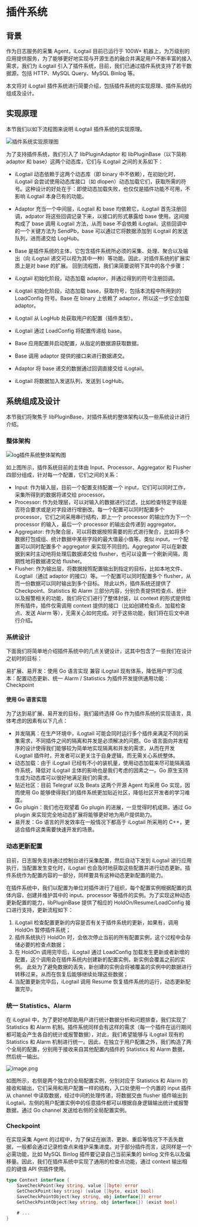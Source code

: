 # 插件系统

## 背景

作为日志服务的采集 Agent，iLogtail 目前已运行于 100W+ 机器上，为万级别的应用提供服务，为了能够更好地实现与开源生态的融合并满足用户不断丰富的接入需求，我们为 iLogtail 引入了插件系统，目前，我们已通过插件系统支持了若干数据源，包括 HTTP、MySQL Query、MySQL Binlog 等。

本文将对 iLogtail 插件系统进行简要介绍，包括插件系统的实现原理、插件系统的组成及设计。

## 实现原理

本节我们以如下流程图来说明 iLogtail 插件系统的实现原理。

![插件系统实现原理图](https://sls-opensource.oss-us-west-1.aliyuncs.com/ilogtail/ilogtail-adapter-cgo.png?versionId=CAEQNBiBgMCl8rPG7RciIDdlMTUwYWE3MTk0YzRkY2ViN2E3MjgxYjlmODQzNDQx)

为了支持插件系统，我们引入了 libPluginAdaptor 和 libPluginBase（以下简称 adaptor 和 base）这两个动态库，它们与 iLogtail 之间的关系如下：

- iLogtail 动态依赖于这两个动态库（即 binary 中不依赖），在初始化时，iLogtail 会尝试使用动态库接口（如 dlopen）动态加载它们，获取所需的符号。这种设计的好处在于：即使动态加载失败，也仅仅是插件功能不可用，不影响 iLogtail 本身已有的功能。
- Adaptor 充当一个中间层，iLogtail 和 base 均依赖它，iLogtail 首先注册回调，adpator 将这些回调记录下来，以接口的形式暴露给 base 使用。这间接构成了 base 调用 iLogtail 方法，从而 base 不会依赖 iLogtail。这些回调中的一个关键方法为 SendPb，base 可以通过它将数据添加到 iLogtail 的发送队列，进而递交给 LogHub。
- Base 是插件系统的主体，它包含插件系统所必须的采集、处理、聚合以及输出（向 iLogtail 递交可以视为其中一种）等功能。因此，对插件系统的扩展实质上是对 base 的扩展。
回到流程图，我们来简要说明下其中的各个步骤：

- iLogtail 初始化阶段，动态加载 adaptor，并通过得到的符号注册回调。
- iLogtail 初始化阶段，动态加载 base，获取符号，包括本流程中所用到的 LoadConfig 符号。Base 在 binary 上依赖了 adaptor，所以这一步它会加载 adaptor。
- iLogtail 从 LogHub 处获取用户的配置（插件类型）。
- iLogtail 通过 LoadConfig 将配置传递给 base。
- Base 应用配置并启动配置，从指定的数据源获取数据。
- Base 调用 adaptor 提供的接口来进行数据递交。
- Adaptor 将 base 递交的数据通过回调直接交给 iLogtail。
- iLogtail 将数据加入发送队列，发送到 LogHub。

## 系统组成及设计

本节我们将聚焦于 libPluginBase，对插件系统的整体架构以及一些系统设计进行介绍。

### 整体架构

![log插件系统整体架构图](https://sls-opensource.oss-us-west-1.aliyuncs.com/ilogtail/logtail-libPluginBase.png?versionId=CAEQMxiBgIDM6YCk6BciIDBjYmVkZjQ2Yjg5NzQwY2NhZjI4MmFmZDA2M2MwZTU2)

如上图所示，插件系统目前的主体由 Input、Processor、Aggregator 和 Flusher 四部分组成，针对每一个配置，它们之间的关系：

- Input: 作为输入层，目前一个配置支持配置一个 input，它们可以同时工作，采集所得到的数据将递交给 processor。
- Processor: 作为处理层，可以对输入的数据进行过滤，比如检查特定字段是否符合要求或是对字段进行增删改。每一个配置可以同时配置多个 processor，它们之间采用串行结构，即上一个 processor 的输出作为下一个 processor 的输入，最后一个 processor 的输出会传递到 aggregator。
- Aggregator: 作为聚合层，可以将数据按照需要的形式进行聚合，比如将多个数据打包成组、统计数据中某些字段的最大值最小值等。类似 input，一个配置可以同时配置多个 aggregator 来实现不同目的。Aggregator 可以在新数据到来时主动地将处理后数据递交给 flusher，也可以设置一个刷新间隔，周期性地将数据递交给 flusher。
- Flusher: 作为输出层，将数据按照配置输出到指定的目标，比如本地文件、iLogtail（通过 adaptor 的接口）等。一个配置可以同时配置多个 flusher，从而一份数据可以同时输出到多个目标。
除此以外，插件系统还提供了 Checkpoint、Statistics 和 Alarm 三部分内容，分别负责提供检查点、统计以及报警相关的功能，我们将它们进行了整体封装，以 context 的形式提供给所有插件，插件仅需调用 context 提供的接口（比如创建检查点、加载检查点、发送 Alarm 等），无需关心如何完成。对于这些功能，我们将在后文中进行介绍。

### 系统设计

下面我们将简单地介绍插件系统中的几点关键设计，这其中包含了一些我们在设计之初时的目标：

易扩展、易开发：使用 Go 语言实现
兼容 iLogtail 现有体系，降低用户学习成本：配置动态更新、统一 Alarm / Statistics
为插件开发提供通用功能：Checkpoint

#### 使用 Go 语言实现

为了达到易扩展、易开发的目标，我们最终选择 Go 作为插件系统的实现语言，具体考虑的因素有以下几点：

- 并发隔离：在生产环境中，iLogtail 可能会同时运行多个插件来满足不同的采集需求，不同插件之间的隔离和并发是必须解决的问题。Go 语言面向并发程序的设计使得我们能够较为简单地实现隔离和并发的需求，从而在开发 iLogtail 插件时，开发者可以更关注于自身逻辑，而无需关心系统整体。
- 动态加载：由于 iLogtail 已经有不小的装机量，使用动态加载来尽可能隔离插件系统，降低对 iLogtail 主体的影响也是我们考虑的因素之一。Go 原生支持生成为动态库可以很好地满足我们的需求。
- 贴近社区：目前 Telegraf 以及 Beats 这两个开源 Agent 均采用 Go 实现，因而使用 Go 能够使得我们的插件系统更加贴近社区，降低社区开发者的学习难度。
- Go plugin：我们也在观望着 Go plugin 的进展，一旦觉得时机成熟，通过 Go plugin 来实现完全地动态扩展将能够更好地为用户提供助力。
- 易开发：Go 语言的开发效率在一般情况下都高于 iLogtail 所采用的 C++，更适合插件这类需要快速开发的场景。

### 动态更新配置

目前，日志服务支持通过控制台进行采集配置，然后自动下发到 iLogtail 进行应用执行，当配置发生变化时，iLogtail 也会及时地获取这些配置并进行动态更新。插件系统作为配置内容的一部分，同样要具有这种动态更新配置的能力。

在插件系统中，我们以配置为单位对插件进行了组织，每个配置实例根据配置的具体内容，创建并维护其中的 input、processor 等插件的实例。为了实现这种动态更新配置的能力，libPluginBase 提供了相应的 HoldOn/Resume/LoadConfig 接口进行支持，更新流程如下：

1. iLogtail 检查配置更新的内容是否有关于插件系统的更新，如果有，调用 HoldOn 暂停插件系统；
2. 插件系统执行 HoldOn 时，会依次停止当前的所有配置实例，这个过程中会存储必要的检查点数据；
3. 在 HoldOn 调用完毕后，iLogtail 通过 LoadConfig 加载发生更新或者新增的配置，这个调用会在插件系统内创建新的配置实例，新实例会覆盖之前的实例。 此处为了避免数据的丢失，新创建的实例会将被覆盖的实例中的数据进行转移过来，从而在恢复后能够继续处理这些数据；
4. 当配置更新完毕后，iLogtail 调用 Resume 恢复插件系统的运行，动态更新配置完毕。

### 统一 Statistics、Alarm

在 iLogtail 中，为了更好地帮助用户进行统计数据分析和问题排查，我们实现了 Statistics 和 Alarm 机制。插件系统同样会有这样的需求（每一个插件在运行期间都可能会产生各自的统计或报警数据），对此，我们希望能够与 iLogtail 现有的 Statistics 和 Alarm 机制进行统一。因此，在独立于用户配置之外，我们构造了两个全局的配置，分别用于接收来自其他配置内插件的 Statistics 和 Alarm 数据，然后统一输出。

![image.png](https://sls-opensource.oss-us-west-1.aliyuncs.com/ilogtail/logtail-uni-alarm.png?versionId=CAEQMxiBgMCwsYyk6BciIDZhZDY0OWQ0NTg1ZTQ1YWRhYWNhODRjMDc5NzM4MmJk)

如图所示，右侧是两个独立的全局配置实例，分别对应于 Statistics 和 Alarm 的接收和输出，它们采用和用户配置一样的结构，入口处使用一个内置的 input 插件从 channel 中读取数据，经过中间的处理传递，将数据交由 flusher 插件输出到 iLogtail。左侧的用户配置实例中的任意插件都可以根据自身逻辑输出统计或报警数据，通过 Go channel 发送给右侧的全局配置实例。

### Checkpoint

在实现采集 Agent 的过程中，为了保证在崩溃、更新、重启等情况下不丢失数据，一般都会通过记录检查点来维护采集进度。对于部分插件而言，这同样是一个必需功能，比如 MySQL Binlog 插件要记录自己当前采集的 binlog 文件名以及偏移量。因此，我们在插件系统中实现了通用的检查点功能，通过 context 输出相应的键值 API 供插件使用。

```go
type Context interface {
    SaveCheckPoint(key string, value []byte) error
    GetCheckPoint(key string) (value []byte, exist bool)
    SaveCheckPointObject(key string, obj interface{}) error
    GetCheckPointObject(key string, obj interface{}) (exist bool)

    # ...
}
```
